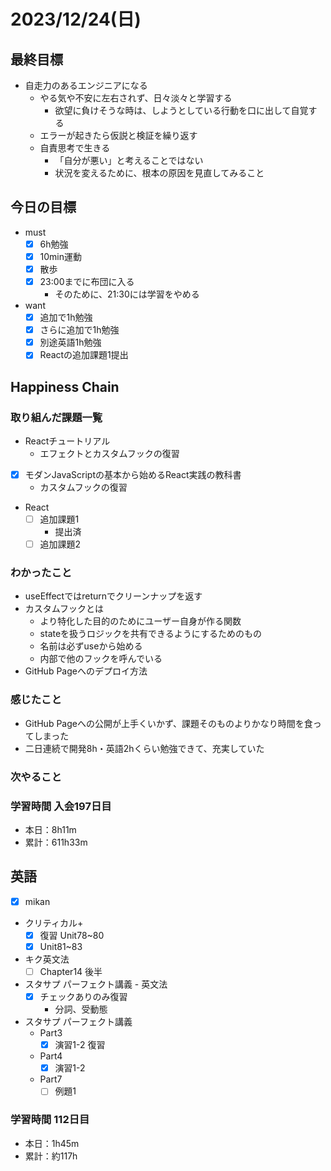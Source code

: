# 2023/12/24(日)

## 最終目標

- 自走力のあるエンジニアになる
  - やる気や不安に左右されず、日々淡々と学習する
    - 欲望に負けそうな時は、しようとしている行動を口に出して自覚する
  - エラーが起きたら仮説と検証を繰り返す
  - 自責思考で生きる
    - 「自分が悪い」と考えることではない
    - 状況を変えるために、根本の原因を見直してみること

## 今日の目標

- must
  - [x] 6h勉強
  - [x] 10min運動
  - [x] 散歩
  - [x] 23:00までに布団に入る
    - そのために、21:30には学習をやめる
- want
  - [x] 追加で1h勉強
  - [x] さらに追加で1h勉強
  - [x] 別途英語1h勉強
  - [x] Reactの追加課題1提出

## Happiness Chain

### 取り組んだ課題一覧

- Reactチュートリアル
  - エフェクトとカスタムフックの復習

- [x] モダンJavaScriptの基本から始めるReact実践の教科書
  - カスタムフックの復習

- React
  - [ ] 追加課題1
    - 提出済
  - [ ] 追加課題2

### わかったこと

- useEffectではreturnでクリーンナップを返す
- カスタムフックとは
  - より特化した目的のためにユーザー自身が作る関数
  - stateを扱うロジックを共有できるようにするためのもの
  - 名前は必ずuseから始める
  - 内部で他のフックを呼んでいる
- GitHub Pageへのデプロイ方法

### 感じたこと

- GitHub Pageへの公開が上手くいかず、課題そのものよりかなり時間を食ってしまった
- 二日連続で開発8h・英語2hくらい勉強できて、充実していた

### 次やること

### 学習時間 入会197日目

- 本日：8h11m
- 累計：611h33m

## 英語

- [x] mikan
- クリティカル+
  - [x] 復習 Unit78~80
  - [x] Unit81~83

- キク英文法
  - [ ] Chapter14 後半

- スタサプ パーフェクト講義 - 英文法
  - [x] チェックありのみ復習
    - 分詞、受動態
- スタサプ パーフェクト講義
  - Part3
    - [x] 演習1-2 復習
  - Part4
    - [x] 演習1-2
  - Part7
    - [ ] 例題1

### 学習時間 112日目

- 本日：1h45m
- 累計：約117h
